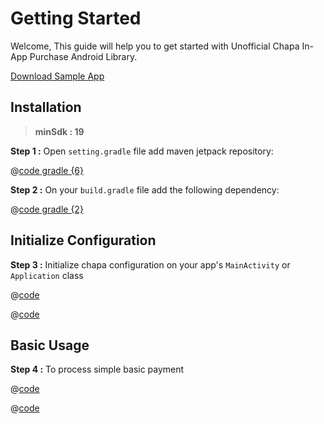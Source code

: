 # Getting Started

Welcome, This guide will help you to get started with Unofficial Chapa In-App Purchase Android Library.

[Download Sample App](https://bit.ly/example-apk)

## Installation

> **minSdk : 19**

**Step 1 :** Open ```setting.gradle``` file add maven jetpack repository:

@[code gradle {6}](../code_snippet/other/setting.gradle)

**Step 2 :** On your ```build.gradle``` file add the following dependency:

@[code gradle {2}](../code_snippet/other/build.gradle)

## Initialize Configuration

**Step 3 :** Initialize chapa configuration on your app's ```MainActivity``` or ```Application``` class

<CodeGroup>
<CodeGroupItem title="JAVA">

@[code](../code_snippet/java/intialize.java)

</CodeGroupItem>
<CodeGroupItem title="KOTLIN" active>

@[code](../code_snippet/kotlin/intialize.kt)

</CodeGroupItem>
</CodeGroup>

## Basic Usage

**Step 4 :** To process simple basic payment

<CodeGroup>
<CodeGroupItem title="JAVA">

@[code](../code_snippet/java/basicPayment.java)

</CodeGroupItem>
<CodeGroupItem title="KOTLIN" active>

@[code](../code_snippet/kotlin/basicPayment.kt)

</CodeGroupItem>
</CodeGroup>
